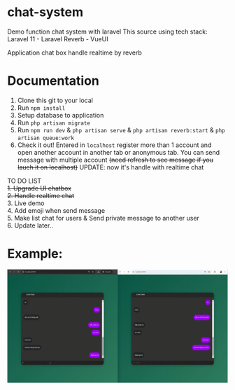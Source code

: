 # chat-system
Demo function chat system with laravel
This source using tech stack: Laravel 11 - Laravel Reverb - VueUI

Application chat box handle realtime by reverb

# Documentation

1. Clone this git to your local
2. Run ```npm install```
3. Setup database to application
4. Run ```php artisan migrate```
5. Run ```npm run dev``` & ```php artisan serve``` & ```php artisan reverb:start``` & ```php artisan queue:work```
6. Check it out! Entered in ```localhost``` register more than 1 account and open another account in another tab or anonymous tab. You can send message with multiple account ~~(need refresh to see message if you lauch it on localhost)~~ UPDATE: now it's handle with realtime chat

TO DO LIST <br>
~~1. Upgrade UI chatbox~~ <br>
~~2. Handle realtime chat~~ <br>
3. Live demo <br>
4. Add emoji when send message <br>
5. Make list chat for users & Send private message to another user <br>
6. Update later..

# Example:

![Alt Text](assets/example.gif)

